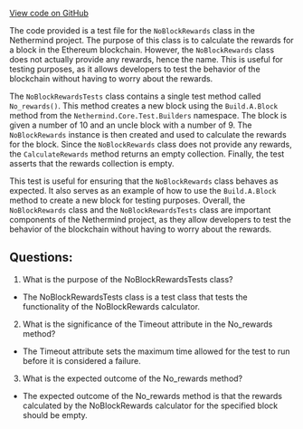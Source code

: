 [View code on GitHub](https://github.com/NethermindEth/nethermind/src/Nethermind/Nethermind.Blockchain.Test/Rewards/NoBlockRewardsTests.cs)

The code provided is a test file for the `NoBlockRewards` class in the Nethermind project. The purpose of this class is to calculate the rewards for a block in the Ethereum blockchain. However, the `NoBlockRewards` class does not actually provide any rewards, hence the name. This is useful for testing purposes, as it allows developers to test the behavior of the blockchain without having to worry about the rewards.

The `NoBlockRewardsTests` class contains a single test method called `No_rewards()`. This method creates a new block using the `Build.A.Block` method from the `Nethermind.Core.Test.Builders` namespace. The block is given a number of 10 and an uncle block with a number of 9. The `NoBlockRewards` instance is then created and used to calculate the rewards for the block. Since the `NoBlockRewards` class does not provide any rewards, the `CalculateRewards` method returns an empty collection. Finally, the test asserts that the rewards collection is empty.

This test is useful for ensuring that the `NoBlockRewards` class behaves as expected. It also serves as an example of how to use the `Build.A.Block` method to create a new block for testing purposes. Overall, the `NoBlockRewards` class and the `NoBlockRewardsTests` class are important components of the Nethermind project, as they allow developers to test the behavior of the blockchain without having to worry about the rewards.
## Questions: 
 1. What is the purpose of the NoBlockRewardsTests class?
- The NoBlockRewardsTests class is a test class that tests the functionality of the NoBlockRewards calculator.

2. What is the significance of the Timeout attribute in the No_rewards method?
- The Timeout attribute sets the maximum time allowed for the test to run before it is considered a failure.

3. What is the expected outcome of the No_rewards method?
- The expected outcome of the No_rewards method is that the rewards calculated by the NoBlockRewards calculator for the specified block should be empty.